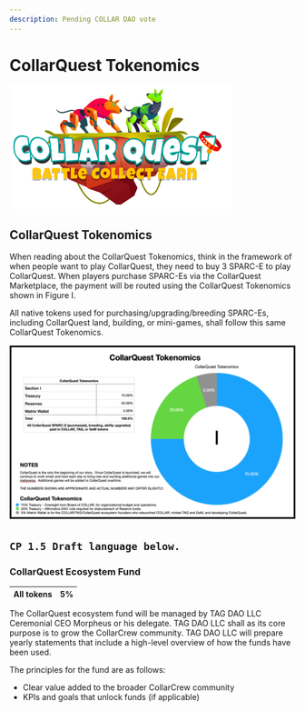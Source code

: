 ```yaml
---
description: Pending COLLAR DAO vote
---
```


# CollarQuest Tokenomics

![CollarQuest a Metaverse Play2Earn Ecosystem](../../.gitbook/assets/CollarQuest-SM.png)

## CollarQuest Tokenomics

When reading about the CollarQuest Tokenomics, think in the framework of when people want to play CollarQuest, they need to buy 3 SPARC-E to play CollarQuest. When players purchase SPARC-Es via the CollarQuest Marketplace, the payment will be routed using the CollarQuest Tokenomics shown in Figure I.

All native tokens used for purchasing/upgrading/breeding SPARC-Es, including CollarQuest land, building, or mini-games, shall follow this same CollarQuest Tokenomics.

![Figure I (Subject to Change)](<../../.gitbook/assets/Screen Shot 2021-11-08 at 8.12.00 AM.png>)

## `CP 1.5 Draft language below.`

### CollarQuest Ecosystem Fund

| All tokens | 5% |
| ---------- | -- |

The CollarQuest ecosystem fund will be managed by TAG DAO LLC Ceremonial CEO Morpheus or his delegate.  TAG DAO LLC shall as its core purpose is to grow the CollarCrew community.  TAG DAO LLC will prepare yearly statements that include a high-level overview of how the funds have been used.

The principles for the fund are as follows:

* Clear value added to the broader CollarCrew community
* KPIs and goals that unlock funds (if applicable)
